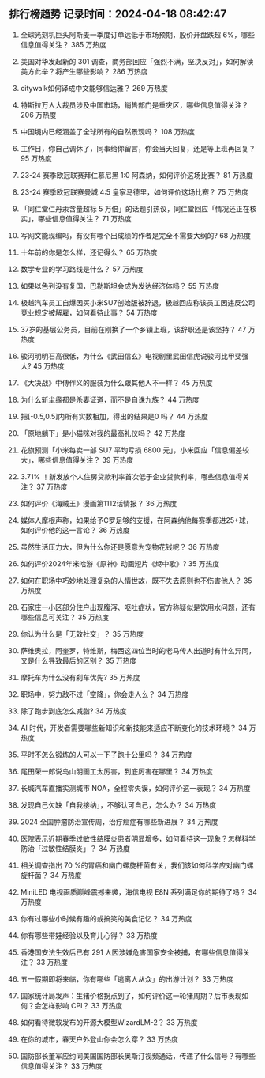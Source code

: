 
## 排行榜趋势 记录时间：2024-04-18 08:42:47
  
  1. 全球光刻机巨头阿斯麦一季度订单远低于市场预期，股价开盘跌超 6%，哪些信息值得关注？ 385 万热度
    
  2. 美国对华发起新的 301 调查，商务部回应「强烈不满，坚决反对」，如何解读美方此举？将产生哪些影响？ 286 万热度
    
  3. citywalk如何译成中文能够信达雅？ 269 万热度
    
  4. 特斯拉万人大裁员涉及中国市场，销售部门是重灾区，哪些信息值得关注？ 206 万热度
    
  5. 中国境内已经涵盖了全球所有的自然景观吗？ 108 万热度
    
  6. 工作日，你自己调休了，同事给你留言，你会当天回复，还是等上班再回复？ 95 万热度
    
  7. 23-24 赛季欧冠联赛拜仁慕尼黑 1:0 阿森纳，如何评价这场比赛？ 81 万热度
    
  8. 23-24 赛季欧冠联赛曼城 4:5 皇家马德里，如何评价这场比赛？ 75 万热度
    
  9. 「同仁堂仁丹汞含量超标 5 万倍」的话题引热议，同仁堂回应「情况还正在核实」，哪些信息值得关注？ 71 万热度
    
  10. 写网文能现编吗，有没有哪个出成绩的作者是完全不需要大纲的? 68 万热度
    
  11. 十年前的你是怎么样，还记得么？ 65 万热度
    
  12. 数学专业的学习路线是什么？ 57 万热度
    
  13. 如果以色列没有复国，巴勒斯坦会成为发达经济体吗？ 55 万热度
    
  14. 极越汽车员工自爆因买小米SU7创始版被辞退，极越回应称该员工因违反公司竞业规定被解雇，如何看待此事？ 54 万热度
    
  15. 37岁的基层公务员，目前在刚换了一个乡镇上班，该辞职还是该坚持？ 47 万热度
    
  16. 骏河明明石高很低，为什么《武田信玄》电视剧里武田信虎说骏河比甲斐强大? 45 万热度
    
  17. 《大决战》中傅作义的服装为什么跟其他人不一样？ 45 万热度
    
  18. 为什么斩尘缘都是杀妻证道，而不是自诛九族？ 44 万热度
    
  19. 把[-0.5,0.5]内所有实数相加，得出的结果是0 吗？ 44 万热度
    
  20. 「原地躺下」是小猫咪对我的最高礼仪吗？ 42 万热度
    
  21. 花旗预测「小米每卖一部 SU7 平均亏损 6800 元」，小米回应「信息偏差较大」，哪些信息值得关注？ 39 万热度
    
  22. 3.71% ！新发放个人住房贷款利率首次低于企业贷款利率，哪些信息值得关注？ 37 万热度
    
  23. 如何评价《海贼王》漫画第1112话情报？ 36 万热度
    
  24. 媒体人摩根声称，如果给予C罗足够的支援，在阿森纳他每赛季都进25+球，如何评价他的这一言论？ 36 万热度
    
  25. 虽然生活压力大，但为什么你还是愿意为宠物花钱呢？ 36 万热度
    
  26. 如何评价2024年米哈游《原神》动画短片《烬中歌》? 35 万热度
    
  27. 如何在职场中巧妙地处理复杂的人情世故，既不失去原则也不伤害他人？ 35 万热度
    
  28. 石家庄一小区部分住户出现腹泻、呕吐症状，官方称疑似是饮用水问题，还有哪些信息可关注？ 35 万热度
    
  29. 你认为什么是「无效社交」？ 35 万热度
    
  30. 萨维奥拉，阿奎罗，特维斯，梅西这四位当时的老马传人出道时有什么异同，又是什么导致最后的区别？ 35 万热度
    
  31. 摩托车为什么没有刹车优先? 35 万热度
    
  32. 职场中，努力敌不过「空降」，你会走人么？ 34 万热度
    
  33. 除了跑步到底怎么减脂? 34 万热度
    
  34. AI 时代，开发者需要哪些新知识和新技能来适应不断变化的技术环境？ 34 万热度
    
  35. 平时不怎么锻炼的人可以一下子跑十公里吗？ 34 万热度
    
  36. 尾田荣一郎说鸟山明画工太厉害，到底厉害在哪里？ 34 万热度
    
  37. 长城汽车直播实测城市 NOA，全程零失误，如何评价这一表现？ 34 万热度
    
  38. 发现自己欠缺「自我接纳」，不够认可自己，怎么办？ 34 万热度
    
  39. 2024 全国肿瘤防治宣传周，治疗癌症有哪些新进展？ 34 万热度
    
  40. 医院表示近期春季过敏性结膜炎患者明显增多，如何看待这一现象？怎样科学防治「过敏性结膜炎」？ 34 万热度
    
  41. 相关调查指出 70 %的胃癌和幽门螺旋杆菌有关，我们该如何科学应对幽门螺旋杆菌？ 34 万热度
    
  42. MiniLED 电视画质巅峰震撼来袭，海信电视 E8N 系列满足你的期待了吗？ 34 万热度
    
  43. 你有过哪些小时候有趣的或搞笑的美食记忆？ 34 万热度
    
  44. 你有哪些带娃经验以及育儿心得？ 33 万热度
    
  45. 香港国安法生效后已有 291 人因涉嫌危害国家安全被捕，有哪些信息值得关注？ 33 万热度
    
  46. 五一假期即将来临，你有哪些「逃离人从众」的出游计划？ 33 万热度
    
  47. 国家统计局发声：生猪价格拐点到了，如何评价这一轮猪周期？后市表现如何？会怎样影响 CPI？ 33 万热度
    
  48. 如何看待微软发布的开源大模型WizardLM-2？ 33 万热度
    
  49. 在你的城市，春天户外登山你会怎么穿？ 33 万热度
    
  50. 国防部长董军应约同美国国防部长奥斯汀视频通话，传递了什么信号？有哪些信息值得关注？ 33 万热度
    